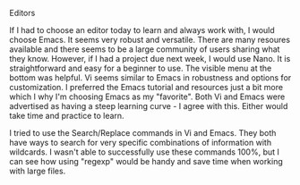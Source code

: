 Editors

If I had to choose an editor today to learn and always work with, I would choose Emacs. It seems very robust and versatile. There are many resoures available and there seems to be a large community of users sharing what they know. However, if I had a project due next week, I would use Nano. It is straightforward and easy for a beginner to use. The visible menu at the bottom was helpful. Vi seems similar to Emacs in robustness and options for customization. I preferred the Emacs tutorial and resources just a bit more which I why I'm choosing Emacs as my "favorite". Both Vi and Emacs were advertised as having a steep learning curve - I agree with this. Either would take time and practice to learn.

I tried to use the Search/Replace commands in Vi and Emacs. They both have ways to search for very specific combinations of information with wildcards. I wasn't able to successfully use these commands 100%, but I can see how using "regexp" would be handy and save time when working with large files.



